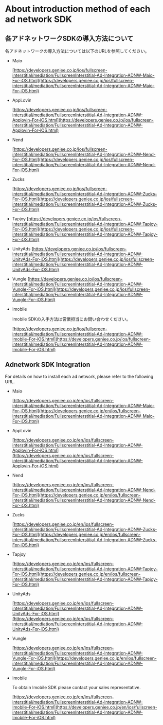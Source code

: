 # About introduction method of each ad network SDK


## 各アドネットワークSDKの導入方法について

各アドネットワークの導入方法については以下のURLを参照してください。

- Maio

	[https://developers.geniee.co.jp/ios/fullscreen-interstitial/mediation/FullscreenInterstitial-Ad-Integration-ADNW-Maio-For-iOS.html](https://developers.geniee.co.jp/ios/fullscreen-interstitial/mediation/FullscreenInterstitial-Ad-Integration-ADNW-Maio-For-iOS.html)

- AppLovin

	[https://developers.geniee.co.jp/ios/fullscreen-interstitial/mediation/FullscreenInterstitial-Ad-Integration-ADNW-Applovin-For-iOS.html](https://developers.geniee.co.jp/ios/fullscreen-interstitial/mediation/FullscreenInterstitial-Ad-Integration-ADNW-Applovin-For-iOS.html)

- Nend

	[https://developers.geniee.co.jp/ios/fullscreen-interstitial/mediation/FullscreenInterstitial-Ad-Integration-ADNW-Nend-For-iOS.html](https://developers.geniee.co.jp/ios/fullscreen-interstitial/mediation/FullscreenInterstitial-Ad-Integration-ADNW-Nend-For-iOS.html)

- Zucks
	
	[https://developers.geniee.co.jp/ios/fullscreen-interstitial/mediation/FullscreenInterstitial-Ad-Integration-ADNW-Zucks-For-iOS.html](https://developers.geniee.co.jp/ios/fullscreen-interstitial/mediation/FullscreenInterstitial-Ad-Integration-ADNW-Zucks-For-iOS.html)

- Tapjoy
	[https://developers.geniee.co.jp/ios/fullscreen-interstitial/mediation/FullscreenInterstitial-Ad-Integration-ADNW-Tapjoy-For-iOS.html](https://developers.geniee.co.jp/ios/fullscreen-interstitial/mediation/FullscreenInterstitial-Ad-Integration-ADNW-Tapjoy-For-iOS.html)

- UnityAds
	[https://developers.geniee.co.jp/ios/fullscreen-interstitial/mediation/FullscreenInterstitial-Ad-Integration-ADNW-UnityAds-For-iOS.html](https://developers.geniee.co.jp/ios/fullscreen-interstitial/mediation/FullscreenInterstitial-Ad-Integration-ADNW-UnityAds-For-iOS.html)

- Vungle
	[https://developers.geniee.co.jp/ios/fullscreen-interstitial/mediation/FullscreenInterstitial-Ad-Integration-ADNW-Vungle-For-iOS.html](https://developers.geniee.co.jp/ios/fullscreen-interstitial/mediation/FullscreenInterstitial-Ad-Integration-ADNW-Vungle-For-iOS.html)

- Imobile

	Imobile SDKの入手方法は営業担当にお問い合わせください。

	[https://developers.geniee.co.jp/ios/fullscreen-interstitial/mediation/FullscreenInterstitial-Ad-Integration-ADNW-Imobile-For-iOS.html](https://developers.geniee.co.jp/ios/fullscreen-interstitial/mediation/FullscreenInterstitial-Ad-Integration-ADNW-Imobile-For-iOS.html)

## Adnetwork SDK Integration

For details on how to install each ad network, please refer to the following URL.

- Maio

	[https://developers.geniee.co.jp/en/ios/fullscreen-interstitial/mediation/FullscreenInterstitial-Ad-Integration-ADNW-Maio-For-iOS.html](https://developers.geniee.co.jp/en/ios/fullscreen-interstitial/mediation/FullscreenInterstitial-Ad-Integration-ADNW-Maio-For-iOS.html)

- AppLovin

	[https://developers.geniee.co.jp/en/ios/fullscreen-interstitial/mediation/FullscreenInterstitial-Ad-Integration-ADNW-Applovin-For-iOS.html](https://developers.geniee.co.jp/en/ios/fullscreen-interstitial/mediation/FullscreenInterstitial-Ad-Integration-ADNW-Applovin-For-iOS.html)

- Nend

	[https://developers.geniee.co.jp/en/ios/fullscreen-interstitial/mediation/FullscreenInterstitial-Ad-Integration-ADNW-Nend-For-iOS.html](https://developers.geniee.co.jp/en/ios/fullscreen-interstitial/mediation/FullscreenInterstitial-Ad-Integration-ADNW-Nend-For-iOS.html)

- Zucks
	
	[https://developers.geniee.co.jp/en/ios/fullscreen-interstitial/mediation/FullscreenInterstitial-Ad-Integration-ADNW-Zucks-For-iOS.html](https://developers.geniee.co.jp/en/ios/fullscreen-interstitial/mediation/FullscreenInterstitial-Ad-Integration-ADNW-Zucks-For-iOS.html)

- Tapjoy

	[https://developers.geniee.co.jp/en/ios/fullscreen-interstitial/mediation/FullscreenInterstitial-Ad-Integration-ADNW-Tapjoy-For-iOS.html](https://developers.geniee.co.jp/en/ios/fullscreen-interstitial/mediation/FullscreenInterstitial-Ad-Integration-ADNW-Tapjoy-For-iOS.html)

- UnityAds

	[https://developers.geniee.co.jp/en/ios/fullscreen-interstitial/mediation/FullscreenInterstitial-Ad-Integration-ADNW-UnityAds-For-iOS.html](https://developers.geniee.co.jp/en/ios/fullscreen-interstitial/mediation/FullscreenInterstitial-Ad-Integration-ADNW-UnityAds-For-iOS.html)

- Vungle

	[https://developers.geniee.co.jp/en/ios/fullscreen-interstitial/mediation/FullscreenInterstitial-Ad-Integration-ADNW-Vungle-For-iOS.html](https://developers.geniee.co.jp/en/ios/fullscreen-interstitial/mediation/FullscreenInterstitial-Ad-Integration-ADNW-Vungle-For-iOS.html)

- Imobile

	To obtain Imobile SDK please contact your sales representative.

	[https://developers.geniee.co.jp/en/ios/fullscreen-interstitial/mediation/FullscreenInterstitial-Ad-Integration-ADNW-Imobile-For-iOS.html](https://developers.geniee.co.jp/en/ios/fullscreen-interstitial/mediation/FullscreenInterstitial-Ad-Integration-ADNW-Imobile-For-iOS.html)
